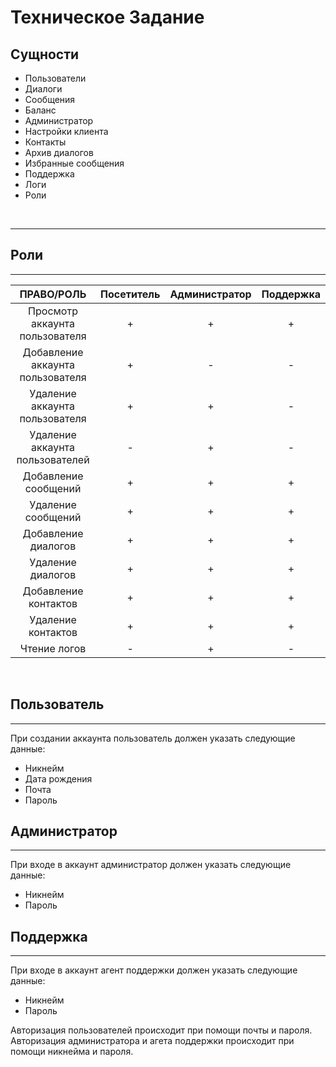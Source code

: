 # Техническое Задание
## Сущности
- Пользователи 
- Диалоги
- Сообщения 
- Баланс
- Администратор
- Настройки клиента
- Контакты
- Архив диалогов
- Избранные сообщения
- Поддержка
- Логи
- Роли
<br> 

---
## Роли
---
|ПРАВО/РОЛЬ             |Посетитель|Администратор|Поддержка|
|:---------------------:|:--------:|:-----------:|:----:|
|Просмотр аккаунта пользователя    |     +    |     +     |  +   |
|Добавление аккаунта пользователя   |    +     |     -     | -   |
|Удаление аккаунта пользователя     |    +     |     +     |  -   |
|Удаление аккаунта пользователей     |    -     |     +     |  -   |
|Добавление сообщений     |    +     |     +     | +    |
|Удаление сообщений       |     +    |     +     |   +  |
|Добавление диалогов       |     +    |     +   |  +   |
|Удаление диалогов         |     +    |     +   |  +   |
|Добавление контактов|     +    |     +    |   +  |
|Удаление контактов  |     +    |  +   |   +  |
|Чтение логов         |     -    | +    |  -   |

<Br>

## Пользователь
---
При создании аккаунта пользователь должен указать следующие данные:
- Никнейм
- Дата рождения
- Почта
- Пароль

## Администратор
 ---
 При входе в аккаунт администратор должен указать следующие данные:
 - Никнейм
 - Пароль
  
## Поддержка
  ---
 При входе в аккаунт агент поддержки должен указать следующие данные:
 - Никнейм
 - Пароль

Авторизация пользователей происходит при помощи почты и пароля.
Авторизация администратора и агета поддержки происходит при помощи никнейма и пароля.


